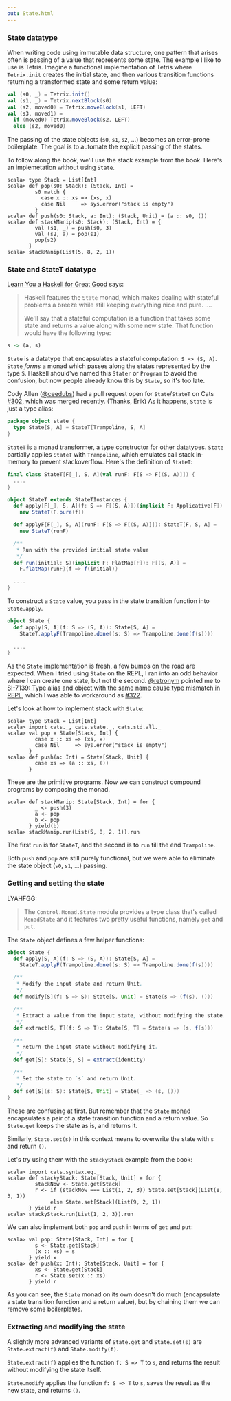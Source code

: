 ```yaml
---
out: State.html
---
```


  [@ceedubs]: https://github.com/ceedubs
  [302]: https://github.com/non/cats/pull/302
  [@retronym]: https://twitter.com/retronym
  [SI-7139]: https://issues.scala-lang.org/browse/SI-7139
  [322]: https://github.com/non/cats/pull/322
  [fafmm]: http://learnyouahaskell.com/for-a-few-monads-more

### State datatype

When writing code using immutable data structure,
one pattern that arises often is passing of a value that represents some state.
The example I like to use is Tetris. Imagine a functional implementation of Tetris
where `Tetrix.init` creates the initial state, and then various
transition functions returning a transformed state and some return value:

```scala
val (s0, _) = Tetrix.init()
val (s1, _) = Tetrix.nextBlock(s0)
val (s2, moved0) = Tetrix.moveBlock(s1, LEFT)
val (s3, moved1) =
  if (moved0) Tetrix.moveBlock(s2, LEFT)
  else (s2, moved0)
```

The passing of the state objects (`s0`, `s1`, `s2`, ...) becomes an error-prone boilerplate.
The goal is to automate the explicit passing of the states.

To follow along the book, we'll use the stack example from the book.
Here's an implemetation without using `State`.

```console:new
scala> type Stack = List[Int]
scala> def pop(s0: Stack): (Stack, Int) =
         s0 match {
           case x :: xs => (xs, x)
           case Nil     => sys.error("stack is empty")
         }
scala> def push(s0: Stack, a: Int): (Stack, Unit) = (a :: s0, ())
scala> def stackManip(s0: Stack): (Stack, Int) = {
         val (s1, _) = push(s0, 3)
         val (s2, a) = pop(s1)
         pop(s2)
       }
scala> stackManip(List(5, 8, 2, 1))
```

### State and StateT datatype

[Learn You a Haskell for Great Good][fafmm] says:

> Haskell features the `State` monad, which makes dealing with stateful problems a breeze while still keeping everything nice and pure. ....
>
>  We'll say that a stateful computation is a function that takes some state and returns a value along with some new state. That function would have the following type:

```haskell
s -> (a, s)
```

`State` is a datatype that encapsulates a stateful computation: `S => (S, A)`.
`State` *forms* a monad which passes along the states represented by the type `S`.
Haskell should've named this `Stater` or `Program` to avoid the confusion,
but now people already know this by `State`, so it's too late.

Cody Allen ([@ceedubs][@ceedubs]) had a pull request open for `State`/`StateT` on
Cats [#302][302], which was merged recently. (Thanks, Erik)
As it happens, `State` is just a type alias:

```scala
package object state {
  type State[S, A] = StateT[Trampoline, S, A]
}
```

`StateT` is a monad transformer, a type constructor for other datatypes.
`State` partially applies `StateT` with `Trampoline`,
which emulates call stack in-memory to prevent stackoverflow.
Here's the definition of `StateT`:

```scala
final class StateT[F[_], S, A](val runF: F[S => F[(S, A)]]) {
  ....
}

object StateT extends StateTInstances {
  def apply[F[_], S, A](f: S => F[(S, A)])(implicit F: Applicative[F]): StateT[F, S, A] =
    new StateT(F.pure(f))

  def applyF[F[_], S, A](runF: F[S => F[(S, A)]]): StateT[F, S, A] =
    new StateT(runF)

  /**
   * Run with the provided initial state value
   */
  def run(initial: S)(implicit F: FlatMap[F]): F[(S, A)] =
    F.flatMap(runF)(f => f(initial))

  ....
}


```

To construct a `State` value, you pass in the state transition function into `State.apply`.

```scala
object State {
  def apply[S, A](f: S => (S, A)): State[S, A] =
    StateT.applyF(Trampoline.done((s: S) => Trampoline.done(f(s))))
  
  ....
}
```

As the `State` implementation is fresh, a few bumps on the road are expected.
When I tried using `State` on the REPL, I ran into an odd behavior where I can create
one state, but not the second. [@retronym][@retronym] pointed me to
[SI-7139: Type alias and object with the same name cause type mismatch in REPL][SI-7139], which I was able to workaround as [#322][322].

Let's look at how to implement stack with `State`:

```console:new
scala> type Stack = List[Int]
scala> import cats._, cats.state._, cats.std.all._
scala> val pop = State[Stack, Int] {
         case x :: xs => (xs, x)
         case Nil     => sys.error("stack is empty")
       }
scala> def push(a: Int) = State[Stack, Unit] {
         case xs => (a :: xs, ())
       }
```

These are the primitive programs. Now we can construct
compound programs by composing the monad.

```console
scala> def stackManip: State[Stack, Int] = for {
         _ <- push(3)
         a <- pop
         b <- pop
       } yield(b)
scala> stackManip.run(List(5, 8, 2, 1)).run
```

The first `run` is for `StateT`, and the second is to `run` till the end `Trampoline`.

Both `push` and `pop` are still purely functional, but we 
were able to eliminate the state object (`s0`, `s1`, ...) passing.

### Getting and setting the state

LYAHFGG:

> The `Control.Monad.State` module provides a type class that's called `MonadState` and it features two pretty useful functions, namely `get` and `put`.

The `State` object defines a few helper functions:

```scala
object State {
  def apply[S, A](f: S => (S, A)): State[S, A] =
    StateT.applyF(Trampoline.done((s: S) => Trampoline.done(f(s))))

  /**
   * Modify the input state and return Unit.
   */
  def modify[S](f: S => S): State[S, Unit] = State(s => (f(s), ()))

  /**
   * Extract a value from the input state, without modifying the state.
   */
  def extract[S, T](f: S => T): State[S, T] = State(s => (s, f(s)))

  /**
   * Return the input state without modifying it.
   */
  def get[S]: State[S, S] = extract(identity)

  /**
   * Set the state to `s` and return Unit.
   */
  def set[S](s: S): State[S, Unit] = State(_ => (s, ()))
}
```

These are confusing at first. But remember that the `State` monad encapsulates
a pair of a state transition function and a return value.
So `State.get` keeps the state as is, and returns it.

Similarly, `State.set(s)` in this context means to overwrite the state with `s` and return `()`.

Let's try using them with the `stackyStack` example from the book:

```console
scala> import cats.syntax.eq._
scala> def stackyStack: State[Stack, Unit] = for {
         stackNow <- State.get[Stack]
         r <- if (stackNow === List(1, 2, 3)) State.set[Stack](List(8, 3, 1))
              else State.set[Stack](List(9, 2, 1))
       } yield r
scala> stackyStack.run(List(1, 2, 3)).run
```

We can also implement both `pop` and `push` in terms of `get` and `put`:

```console
scala> val pop: State[Stack, Int] = for {
         s <- State.get[Stack]
         (x :: xs) = s
       } yield x
scala> def push(x: Int): State[Stack, Unit] = for {
         xs <- State.get[Stack]
         r <- State.set(x :: xs)
       } yield r
```

As you can see, the `State` monad on its own doesn't do much
(encapsulate a state transition function and a return value),
but by chaining them we can remove some boilerplates.

### Extracting and modifying the state

A slightly more advanced variants of `State.get` and `State.set(s)`
are `State.extract(f)` and `State.modify(f)`.

`State.extract(f)` applies the function `f: S => T` to `s`,
and returns the result without modifying the state itself.

`State.modify` applies the function `f: S => T` to `s`,
saves the result as the new state, and returns `()`.
